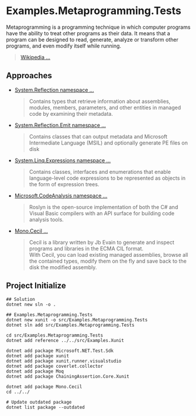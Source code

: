 # Examples.Metaprogramming.Tests

Metaprogramming is a programming technique in which computer programs have the ability to treat other programs as their data. 
It means that a program can be designed to read, generate, analyze or transform other programs, and even modify itself while running.

> [Wikipedia ...](https://en.wikipedia.org/wiki/Metaprogramming)

## Approaches

- [System.Reflection namespace ...](https://learn.microsoft.com/ja-jp/dotnet/api/system.reflection?view=net-8.0)
    > Contains types that retrieve information about assemblies, modules, members, parameters, and other entities in managed code by examining their metadata. 
- [System.Reflection.Emit namespace ...](https://learn.microsoft.com/ja-jp/dotnet/api/system.reflection.emit?view=net-8.0)
    > Contains classes that can output metadata and Microsoft Intermediate Language (MSIL) and optionally generate PE files on disk
- [System.Linq.Expressions namespace ...](https://learn.microsoft.com/ja-jp/dotnet/api/system.linq.expressions?view=net-8.0)
    > Contains classes, interfaces and enumerations that enable language-level code expressions to be represented as objects in the form of expression trees.
- [Microsoft.CodeAnalysis namespace ...](https://github.com/dotnet/roslyn)
    > Roslyn is the open-source implementation of both the C# and Visual Basic compilers with an API surface for building code analysis tools.
- [Mono.Cecil ...](https://www.mono-project.com/docs/tools+libraries/libraries/Mono.Cecil/)
    > Cecil is a library written by Jb Evain to generate and inspect programs and libraries in the ECMA CIL format.<br />
    > With Cecil, you can load existing managed assemblies, browse all the contained types, modify them on the fly and save back to the disk the modified assembly.


## Project Initialize

```shell
## Solution
dotnet new sln -o .

## Examples.Metaprogramming.Tests
dotnet new xunit -o src/Examples.Metaprogramming.Tests
dotnet sln add src/Examples.Metaprogramming.Tests

cd src/Examples.Metaprogramming.Tests
dotnet add reference ../../src/Examples.Xunit

dotnet add package Microsoft.NET.Test.Sdk
dotnet add package xunit
dotnet add package xunit.runner.visualstudio
dotnet add package coverlet.collector
dotnet add package Moq
dotnet add package ChainingAssertion.Core.Xunit

dotnet add package Mono.Cecil
cd ../../

# Update outdated package
dotnet list package --outdated
```
